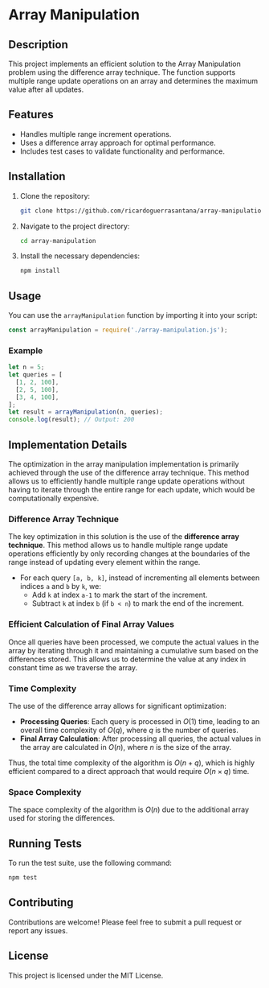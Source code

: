 # Array Manipulation

## Description

This project implements an efficient solution to the Array Manipulation problem using the difference array technique. The function supports multiple range update operations on an array and determines the maximum value after all updates. 

## Features

- Handles multiple range increment operations.
- Uses a difference array approach for optimal performance.
- Includes test cases to validate functionality and performance.

## Installation

1. Clone the repository:

   ```bash
   git clone https://github.com/ricardoguerrasantana/array-manipulation.git
   ```

2. Navigate to the project directory:

   ```bash
   cd array-manipulation
   ```

3. Install the necessary dependencies:

   ```bash
   npm install
   ```

## Usage

You can use the `arrayManipulation` function by importing it into your script:

```javascript
const arrayManipulation = require('./array-manipulation.js');
```

### Example

```javascript
let n = 5;
let queries = [
  [1, 2, 100],
  [2, 5, 100],
  [3, 4, 100],
];
let result = arrayManipulation(n, queries);
console.log(result); // Output: 200
```

## Implementation Details

The optimization in the array manipulation implementation is primarily achieved through the use of the difference array technique. This method allows us to efficiently handle multiple range update operations without having to iterate through the entire range for each update, which would be computationally expensive. 

### Difference Array Technique

The key optimization in this solution is the use of the **difference array technique**. This method allows us to handle multiple range update operations efficiently by only recording changes at the boundaries of the range instead of updating every element within the range.

- For each query `[a, b, k]`, instead of incrementing all elements between indices `a` and `b` by `k`, we:
  - Add `k` at index `a-1` to mark the start of the increment.
  - Subtract `k` at index `b` (if `b < n`) to mark the end of the increment.

### Efficient Calculation of Final Array Values

Once all queries have been processed, we compute the actual values in the array by iterating through it and maintaining a cumulative sum based on the differences stored. This allows us to determine the value at any index in constant time as we traverse the array.

### Time Complexity

The use of the difference array allows for significant optimization:
- **Processing Queries**: Each query is processed in $O(1)$ time, leading to an overall time complexity of $O(q)$, where $q$ is the number of queries.
- **Final Array Calculation**: After processing all queries, the actual values in the array are calculated in $O(n)$, where $n$ is the size of the array.

Thus, the total time complexity of the algorithm is $O(n + q)$, which is highly efficient compared to a direct approach that would require $O(n \times q)$ time.

### Space Complexity

The space complexity of the algorithm is $O(n)$ due to the additional array used for storing the differences.

## Running Tests

To run the test suite, use the following command:

```bash
npm test
```

## Contributing

Contributions are welcome! Please feel free to submit a pull request or report any issues.

## License

This project is licensed under the MIT License.